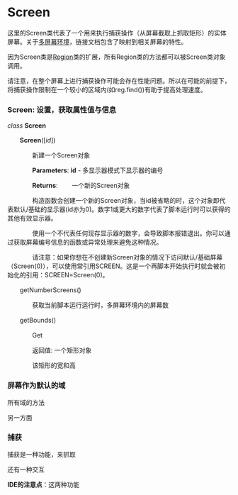 # Screen

这里的Screen类代表了一个用来执行捕获操作（从屏幕截取上抓取矩形）的实体屏幕。关于[多屏幕环境](https://sikulix-2014.readthedocs.io/en/latest/screen.html#multimonitorenvironments)，链接文档包含了映射到相关屏幕的特性。

因为Screen类是[Region](https://sikulix-2014.readthedocs.io/en/latest/region.html#Region)类的扩展，所有Region类的方法都可以被Screen类对象调用。

请注意，在整个屏幕上进行捕获操作可能会存在性能问题。所以在可能的前提下，将捕获操作限制在一个较小的区域内(如reg.find())有助于提高处理速度。



### Screen: 设置，获取属性值与信息

*class* **Screen**

​　　**Screen**([*id*])

　　　　新建一个Screen对象

　　　　**Parameters**: **id** - 多显示器模式下显示器的编号

　　　　**Returns**: 　　一个新的Screen对象

　　　　构造函数会创建一个新的Screen对象，当id被省略的时，这个对象即代表默认/基础的显示器(id亦为0)。数字1或更大的数字代表了脚本运行时可以获得的其他有效显示器。

　　　　使用一个不代表任何现存显示器的数字，会导致脚本报错退出。你可以通过获取屏幕编号信息的函数或异常处理来避免这种情况。

　　　　请注意：如果你想在不创建新Screen对象的情况下访问默认/基础屏幕（Screen(0)），可以使用常引用SCREEN。这是一个再脚本开始执行时就会被初始化的引用：SCREEN=Screen(0)。

　　getNumberScreens()

　　　　获取当前脚本运行运行时，多屏幕环境内的屏幕数

　　getBounds()

　　　　Get

　　　　返回值: 一个矩形对象

　　　　该矩形的宽和高



### 屏幕作为默认的域

所有域的方法



另一方面



### 捕获

捕获是一种功能，来抓取

还有一种交互

**IDE的注意点**：这两种功能





